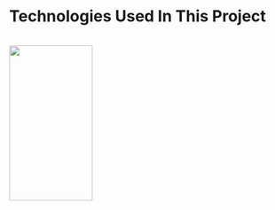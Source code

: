 <h1>Technologies Used In This Project</h1>
<br>
<img src="![WhatsApp Image 2025-05-24 at 22 34 59_6713bf87](https://github.com/user-attachments/assets/37ffe023-6744-45ec-b8e1-83b0442dd16e)" width="150" height="280">

